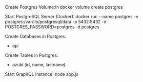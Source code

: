 Create Postgres Volume:\n
docker volume create postgres

Start PostgreSQL Server (Docker):
docker run --name postgres -v postgres:/var/lib/postgresql/data -p 5432:5432 -e POSTGRES_PASSWORD=postgres -d postgres

Create Databases in Postgres:
- api

Create Tables in Postgres:
- azubi (id, name, lastname)

Start GraphQL Instance:
node app.js
